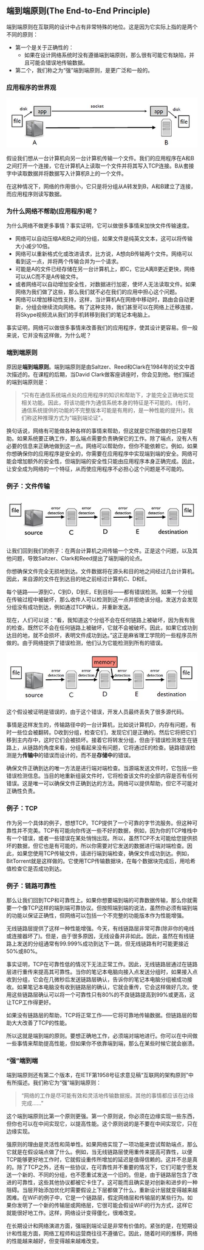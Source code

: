 

## 端到端原则(The End-to-End Principle)

端到端原则在互联网的设计中占有非常特殊的地位。这是因为它实际上指的是两个不同的原则：

- 第一个是关于正确性的：
  - 如果在设计网络系统时没有遵循端到端原则，那么很有可能它有缺陷，并且可能会错误地传输数据。
- 第二个，我们称之为“强”端到端原则，是更广泛和一般的。



### 应用程序的世界观

![](../.gitbook/Unit2-Transport/2.5/1.jpg)

假设我们想从一台计算机向另一台计算机传输一个文件。我们的应用程序在A和B之间打开一个连接，它在计算机A上读取一个文件并将其写入TCP连接。B从套接字中读取数据并将数据写入计算机B上的一个文件。

在这种情况下，网络的作用很小，它只是将分组从A转发到B，A和B建立了连接，而应用程序则读写数据。



### 为什么网络不帮助(应用程序)呢？

为什么网络不做更多事情？事实证明，它可以做很多事情来加快文件传输速度。

- 网络可以自动压缩A和B之间的分组，如果文件是纯英文文本，这可以将传输大小减少10倍。
- 网络可以重新格式化或改进请求，比方说，A想向B传输两个文件。网络可以看到这一点，并将两个传输合并为一个请求。
- 可能是A的文件已经存储在另一台计算机上，即C，它比A离B更近更快，网络可以从C而不是A传输文件。
- 或者网络可以自动增加安全性，对数据进行加密，使坏人无法读取文件。如果网络为我们做了这些，那么我们就不必在我们的应用中担心这个问题。
- 网络可以增加移动性支持，这样，当计算机A在网络中移动时，路由会自动更新，分组会继续流向网络。有了这种支持，我们甚至可以在网络上迁移连接，将Skype视频流从我们的手机转移到我们的笔记本电脑上。

事实证明，网络可以做很多事情来改善我们的应用程序，使其设计更容易。但一般来说，它并没有这样做，为什么呢？



### 端到端原则

原因是**端到端原则**。端到端原则是由Saltzer、Reed和Clark在1984年的论文中首次描述的。在课程的后期，当David Clark做客座讲座时，你会见到他。他们描述的端到端原则是：

> “只有在通信系统端点处的应用程序的知识和帮助下，才能完全正确地实现相关功能。因此，将该功能作为通信系统本身的特征是不可能的。(有时，通信系统提供的功能的不完整版本可能是有用的，是一种性能的提升)。我们称这种推理方式为“端到端论证"。

换句话说，网络有可能做各种各样的事情来帮助，但这就是它所能做的也只是帮助。如果系统要正确工作，那么端点需要负责确保它的工作。除了端点，没有人有必要的信息来正确地做到这一点。网络可以帮助你，但你不能依赖它。例如，如果你想确保你的应用程序是安全的，你需要在应用程序中实现端到端的安全。网络可能会增加额外的安全性，但端到端的安全性只能由应用程序本身正确完成。因此，让安全成为网络的一个特征，从而使应用程序不必担心这个问题是不可能的。



### 例子：文件传输

![](../.gitbook/Unit2-Transport/2.5/2.jpg)

让我们回到我们的例子：在两台计算机之间传输一个文件。正是这个问题，以及其他问题，导致Saltzer、Clark和Reed提出了端到端的论点。

你想确保文件完全无损地到达。文件数据将在源头和目的地之间经过几台计算机。因此，来自源的文件在到达目的地之前经过计算机C、D和E。

每个链路——源到C，C到D，D到E，E到目标——都有错误检测。如果一个分组在传输过程中被破坏，那么收件人可以检测到这一点并拒绝该分组。发送方会发现分组没有成功到达，例如通过TCP确认，并重新发送。

现在，人们可以说：“看，我知道这个分组不会在任何链路上被破坏，因为我有我的检查。既然它不会在任何链路上被破坏，它就不会被破坏。因此，如果它成功到达目的地，就不会损坏，表明文件成功到达。”这正是麻省理工学院的一些程序员所做的。由于网络提供了错误检测，他们认为它能检测到所有的错误。

![](../.gitbook/Unit2-Transport/2.5/3.jpg)

这个假设被证明是错误的，由于这个错误，开发人员最终丢失了很多源代码。

事情是这样发生的，传输路径中的一台计算机，比如说计算机D，内存有问题，有时一些位会被翻转。D收到分组，检查它们，发现它们是正确的。然后它将把它们移到主内存中，这时它们会被损坏。接着它将转发分组，但由于错误检测发生在链路上，从链路的角度来看，分组看起来没有问题，它将通过E的检查。链路错误检测是为**传输中**的错误而设计的，而不是**存储中**的错误。

确保文件正确到达的唯一方法是进行端对端检查。当源端发送文件时，它包括一些错误检测信息。当目的地重新组装文件时，它将检查该文件的全部内容是否有任何错误。这是唯一可以确保文件正确到达的方法。网络可以提供帮助，但它不可能对正确性负责。



### 例子：TCP

作为另一个具体的例子，想想TCP。TCP提供了一个可靠的字节流服务。但这种可靠性并不完美。TCP有可能向你传送一些不好的数据，例如，因为你的TCP堆栈中有一个错误，或者一些错误在某处悄悄出现。所以，虽然TCP不太可能给您提供损坏的数据，但它也是有可能的，所以你需要对它发送的数据进行端对端检查。因此，如果您使用TCP传输文件，请进行端到端检查，确保文件成功到达。例如，BitTorrent就是这样做的。它使用TCP传输数据块，在每个数据块完成后，用哈希值检查它是否成功到达。



### 例子：链路可靠性

那么让我们回到TCP和可靠性上。如果你想要端到端的可靠数据传输，那么你就需要一个像TCP这样的端到端可靠协议。但按照端到端的说法，虽然你必须有端到端的功能以保证正确性，但网络可以包括一个不完整的功能版本作为性能增强。

无线链路层提供了这样一种性能增强。今天，有线链路层非常可靠(除非你的电线或连接器坏了)。但是，由于很多原因，无线设备并非如此。因此，虽然在有线链路上发送的分组通常有99.999%成功到达下一跳，但无线链路有时可能更接近50%或80%。

事实证明，TCP在可靠性低的情况下无法正常工作。因此，无线链路层通过在链路层进行重传来提高其可靠性。当你的笔记本电脑向接入点发送分组时，如果接入点收到分组，它会在几微秒后发送链路层确认，告诉你的笔记本电脑分组被成功接收。如果笔记本电脑没有收到链路层的确认，它就会重传，它会这样做好几次。使用这些链路层确认可以将一个可靠性只有80%的不良链路提高到99%或更高，这让TCP工作得更好。

如果没有链路层的帮助，TCP将正常工作——它将可靠地传输数据。但链路层的帮助大大改善了TCP的性能。

所以这就是端到端的原则。要想正确地工作，必须端对端地进行。你可以在中间做一些事情来帮助提高性能，但如果你不依靠端到端，那么在某些时候它就会崩溃。



### “强”端到端

端到端原则还有第二个版本，在IETF第1958号征求意见稿“互联网的架构原则”中有所描述。我们称它为“强”端到端原则：

> “网络的工作是尽可能有效和灵活地传输数据报。其他的事情都应该在边缘完成......”

这个端到端原则比第一个原则更强。第一个原则说，你必须在边缘实现一些东西，但你也可以在中间实现它，以提高性能。这个原则说的是不要在中间实现它，只在边缘实现。

强原则的理由是灵活性和简单性。如果网络实现了一项功能来尝试帮助端点，那么它就是在假设端点做了什么。例如，当无线链路层使用重传来提高可靠性，以便TCP能够更好地工作时，它就假设重传所增加的延迟是值得信赖的。这并不总是真的。除了TCP之外，还有一些协议，在可靠性并不重要的情况下，它们可能宁愿发送一个新的、不同的分组，也不愿重试发送一个旧的。但是，由于链路层包含了改进的可靠性，这些其他协议都被它卡住了。这可能而且确实是对创新和进步的一种阻碍。当层开始添加优化时需要假设上下层都做了什么，重新设计层就变得越来越困难。在WiFi的例子中，它是一个链路层，假定网络层和传输层的某些行为。如果你发明了一个新的传输层或网络层，它很可能会假设WiFi的行为方式，这样它就能很好地工作。这样，网络设计变得僵化，很难改变。

在长期设计和网络演进方面，强端到端论证是非常有价值的。紧张的是，在短期设计和性能方面，网络工程师和运营商往往不遵循它。因此，随着时间的推移，网络的性能越来越好，但变得越来越难改变。
